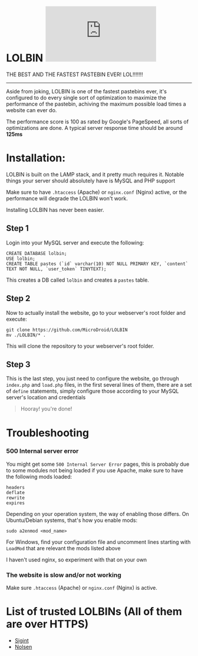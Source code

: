 # LOLBIN [![Snippets Count](https://codebottle.io/api/v1/embed/searchbadge.php?keywords=%22LOLBIN%22&language=null)](https://codebottle.io/?q=%22LOLBIN%22)

THE BEST AND THE FASTEST PASTEBIN EVER! LOL!!!!!!!

-------

Aside from joking, LOLBIN is one of the fastest pastebins ever, it's configured to do every single sort of optimization to maximize the performance of the pastebin, achiving the maximum possible load times a website can ever do.

The performance score is 100 as rated by Google's PageSpeed, all sorts of optimizations are done. A typical server response time should be around **125ms**

# Installation:

LOLBIN is built on the LAMP stack, and it pretty much requires it. Notable things your server should absolutely have is MySQL and PHP support

Make sure to have `.htaccess` (Apache) or `nginx.conf` (Nginx) active, or the performance will degrade the LOLBIN won't work.

Installing LOLBIN has never been easier.

## Step 1

Login into your MySQL server and execute the following:

```
CREATE DATABASE lolbin;
USE lolbin;
CREATE TABLE pastes (`id` varchar(10) NOT NULL PRIMARY KEY, `content` TEXT NOT NULL, `user_token` TINYTEXT);
```

This creates a DB called `lolbin` and creates a `pastes` table.


## Step 2

Now to actually install the website, go to your webserver's root folder and execute:

```
git clone https://github.com/MicroDroid/LOLBIN
mv ./LOLBIN/* .
```

This will clone the repository to your webserver's root folder.

## Step 3

This is the last step, you just need to configure the website, go through `index.php` and `load.php` files, in the first several lines of them, there are a set of `define` statements, simply configure those according to your MySQL server's location and credentials

> Hooray! you're done!

# Troubleshooting

### 500 Internal server error

You might get some `500 Internal Server Error` pages, this is probably due to some modules not being loaded if you use Apache, make sure to have the following mods loaded:

```
headers
deflate
rewrite
expires
```

Depending on your operation system, the way of enabling those differs. On Ubuntu/Debian systems, that's how you enable mods:

```
sudo a2enmod <mod_name>
```
 For Windows, find your configuration file and uncomment lines starting with `LoadMod` that are relevant the mods listed above


I haven't used nginx, so experiment with that on your own

### The website is slow and/or not working

Make sure `.htaccess` (Apache) or `nginx.conf` (Nginx) is active.

# List of trusted LOLBINs (All of them are over HTTPS)

 - [Sigint](https://lolbin.sigint.pw/)
 - [Nolsen](https://lolbin.nolsen.xyz/)